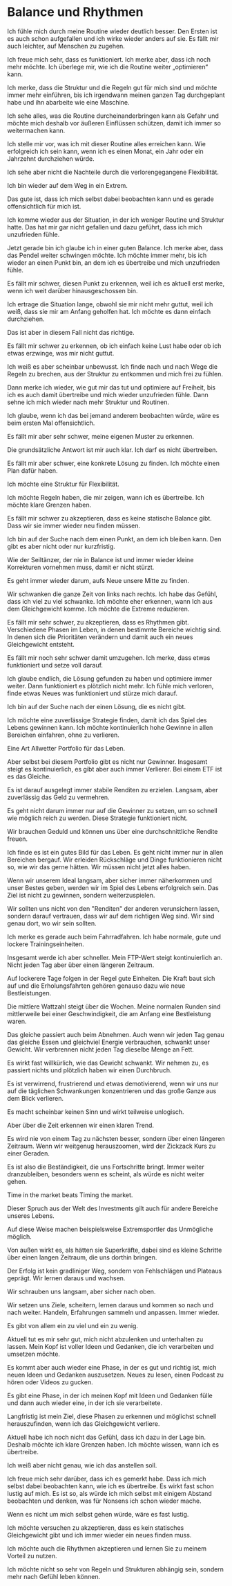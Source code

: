 # Balance und Rhythmen

Ich fühle mich durch meine Routine wieder deutlich besser. Den Ersten ist es auch schon aufgefallen und ich wirke wieder anders auf sie. Es fällt mir auch leichter, auf Menschen zu zugehen.

Ich freue mich sehr, dass es funktioniert. Ich merke aber, dass ich noch mehr möchte. Ich überlege mir, wie ich die Routine weiter „optimieren“ kann. 

Ich merke, dass die Struktur und die Regeln gut für mich sind und möchte immer mehr einführen, bis ich irgendwann meinen ganzen Tag durchgeplant habe und ihn abarbeite wie eine Maschine.

Ich sehe alles, was die Routine durcheinanderbringen kann als Gefahr und möchte mich deshalb vor äußeren Einflüssen schützen, damit ich immer so weitermachen kann.

Ich stelle mir vor, was ich mit dieser Routine alles erreichen kann. Wie erfolgreich ich sein kann, wenn ich es einen Monat, ein Jahr oder ein Jahrzehnt durchziehen würde.

Ich sehe aber nicht die Nachteile durch die verlorengegangene Flexibilität.

Ich bin wieder auf dem Weg in ein Extrem.

Das gute ist, dass ich mich selbst dabei beobachten kann und es gerade offensichtlich für mich ist.

Ich komme wieder aus der Situation, in der ich weniger Routine und Struktur hatte. Das hat mir gar nicht gefallen und dazu geführt, dass ich mich unzufrieden fühle.

Jetzt gerade bin ich glaube ich in einer guten Balance. Ich merke aber, dass das Pendel weiter schwingen möchte. Ich möchte immer mehr, bis ich wieder an einen Punkt bin, an dem ich es übertreibe und mich unzufrieden fühle.

Es fällt mir schwer, diesen Punkt zu erkennen, weil ich es aktuell erst merke, wenn ich weit darüber hinausgeschossen bin.

Ich ertrage die Situation lange, obwohl sie mir nicht mehr guttut, weil ich weiß, dass sie mir am Anfang geholfen hat. Ich möchte es dann einfach durchziehen.

Das ist aber in diesem Fall nicht das richtige.

Es fällt mir schwer zu erkennen, ob ich einfach keine Lust habe oder ob ich etwas erzwinge, was mir nicht guttut.

Ich weiß es aber scheinbar unbewusst. Ich finde nach und nach Wege die Regeln zu brechen, aus der Struktur zu entkommen und mich frei zu fühlen.

Dann merke ich wieder, wie gut mir das tut und optimiere auf Freiheit, bis ich es auch damit übertreibe und mich wieder unzufrieden fühle. Dann sehne ich mich wieder nach mehr Struktur und Routinen.

Ich glaube, wenn ich das bei jemand anderem beobachten würde, wäre es beim ersten Mal offensichtlich.

Es fällt mir aber sehr schwer, meine eigenen Muster zu erkennen.

Die grundsätzliche Antwort ist mir auch klar. Ich darf es nicht übertreiben.

Es fällt mir aber schwer, eine konkrete Lösung zu finden. Ich möchte einen Plan dafür haben.

Ich möchte eine Struktur für Flexibilität.

Ich möchte Regeln haben, die mir zeigen, wann ich es übertreibe. Ich möchte klare Grenzen haben.

Es fällt mir schwer zu akzeptieren, dass es keine statische Balance gibt. Dass wir sie immer wieder neu finden müssen.

Ich bin auf der Suche nach dem einen Punkt, an dem ich bleiben kann. Den gibt es aber nicht oder nur kurzfristig.

Wie der Seiltänzer, der nie in Balance ist und immer wieder kleine Korrekturen vornehmen muss, damit er nicht stürzt.

Es geht immer wieder darum, aufs Neue unsere Mitte zu finden.

Wir schwanken die ganze Zeit von links nach rechts. Ich habe das Gefühl, dass ich viel zu viel schwanke. Ich möchte eher erkennen, wann Ich aus dem Gleichgewicht komme. Ich möchte die Extreme reduzieren.

Es fällt mir sehr schwer, zu akzeptieren, dass es Rhythmen gibt. Verschiedene Phasen im Leben, in denen bestimmte Bereiche wichtig sind. In denen sich die Prioritäten verändern und damit auch ein neues Gleichgewicht entsteht.

Es fällt mir noch sehr schwer damit umzugehen. Ich merke, dass etwas funktioniert und setze voll darauf.

Ich glaube endlich, die Lösung gefunden zu haben und optimiere immer weiter. Dann funktioniert es plötzlich nicht mehr. Ich fühle mich verloren, finde etwas Neues was funktioniert und stürze mich darauf.

Ich bin auf der Suche nach der einen Lösung, die es nicht gibt.

Ich möchte eine zuverlässige Strategie finden, damit ich das Spiel des Lebens gewinnen kann. Ich möchte kontinuierlich hohe Gewinne in allen Bereichen einfahren, ohne zu verlieren.

Eine Art Allwetter Portfolio für das Leben.

Aber selbst bei diesem Portfolio gibt es nicht nur Gewinner. Insgesamt steigt es kontinuierlich, es gibt aber auch immer Verlierer. Bei einem ETF ist es das Gleiche.

Es ist darauf ausgelegt immer stabile Renditen zu erzielen. Langsam, aber zuverlässig das Geld zu vermehren.

Es geht nicht darum immer nur auf die Gewinner zu setzen, um so schnell wie möglich reich zu werden. Diese Strategie funktioniert nicht.

Wir brauchen Geduld und können uns über eine durchschnittliche Rendite freuen. 

Ich finde es ist ein gutes Bild für das Leben. Es geht nicht immer nur in allen Bereichen bergauf. Wir erleiden Rückschläge und Dinge funktionieren nicht so, wie wir das gerne hätten. Wir müssen nicht jetzt alles haben.

Wenn wir unserem Ideal langsam, aber sicher immer näherkommen und unser Bestes geben, werden wir im Spiel des Lebens erfolgreich sein. Das Ziel ist nicht zu gewinnen, sondern weiterzuspielen.

Wir sollten uns nicht von den "Renditen" der anderen verunsichern lassen, sondern darauf vertrauen, dass wir auf dem richtigen Weg sind. Wir sind genau dort, wo wir sein sollten.

Ich merke es gerade auch beim Fahrradfahren. Ich habe normale, gute und lockere Trainingseinheiten.

Insgesamt werde ich aber schneller. Mein FTP-Wert steigt kontinuierlich an. Nicht jeden Tag aber über einen längeren Zeitraum.

Auf lockerere Tage folgen in der Regel gute Einheiten. Die Kraft baut sich auf und die Erholungsfahrten gehören genauso dazu wie neue Bestleistungen.

Die mittlere Wattzahl steigt über die Wochen. Meine normalen Runden sind mittlerweile bei einer Geschwindigkeit, die am Anfang eine Bestleistung waren.

Das gleiche passiert auch beim Abnehmen. Auch wenn wir jeden Tag genau das gleiche Essen und gleichviel Energie verbrauchen, schwankt unser Gewicht. Wir verbrennen nicht jeden Tag dieselbe Menge an Fett.

Es wirkt fast willkürlich, wie das Gewicht schwankt. Wir nehmen zu, es passiert nichts und plötzlich haben wir einen Durchbruch.

Es ist verwirrend, frustrierend und etwas demotivierend, wenn wir uns nur auf die täglichen Schwankungen konzentrieren und das große Ganze aus dem Blick verlieren.

Es macht scheinbar keinen Sinn und wirkt teilweise unlogisch.

Aber über die Zeit erkennen wir einen klaren Trend.

Es wird nie von einem Tag zu nächsten besser, sondern über einen längeren Zeitraum. Wenn wir weitgenug herauszoomen, wird der Zickzack Kurs zu einer Geraden.

Es ist also die Beständigkeit, die uns Fortschritte bringt. Immer weiter dranzubleiben, besonders wenn es scheint, als würde es nicht weiter gehen.

Time in the market beats Timing the market.

Dieser Spruch aus der Welt des Investments gilt auch für andere Bereiche unseres Lebens.

Auf diese Weise machen beispielsweise Extremsportler das Unmögliche möglich.

Von außen wirkt es, als hätten sie Superkräfte, dabei sind es kleine Schritte über einen langen Zeitraum, die uns dorthin bringen.

Der Erfolg ist kein gradliniger Weg, sondern von Fehlschlägen und Plateaus geprägt. Wir lernen daraus und wachsen.

Wir schrauben uns langsam, aber sicher nach oben. 

Wir setzen uns Ziele, scheitern, lernen daraus und kommen so nach und nach weiter. Handeln, Erfahrungen sammeln und anpassen. Immer wieder.

Es gibt von allem ein zu viel und ein zu wenig.

Aktuell tut es mir sehr gut, mich nicht abzulenken und unterhalten zu lassen. Mein Kopf ist voller Ideen und Gedanken, die ich verarbeiten und umsetzen möchte.

Es kommt aber auch wieder eine Phase, in der es gut und richtig ist, mich neuen Ideen und Gedanken auszusetzen. Neues zu lesen, einen Podcast zu hören oder Videos zu gucken.

Es gibt eine Phase, in der ich meinen Kopf mit Ideen und Gedanken fülle und dann auch wieder eine, in der ich sie verarbeitete.

Langfristig ist mein Ziel, diese Phasen zu erkennen und möglichst schnell herauszufinden, wenn ich das Gleichgewicht verliere.

Aktuell habe ich noch nicht das Gefühl, dass ich dazu in der Lage bin. Deshalb möchte ich klare Grenzen haben. Ich möchte wissen, wann ich es übertreibe.

Ich weiß aber nicht genau, wie ich das anstellen soll.

Ich freue mich sehr darüber, dass ich es gemerkt habe. Dass ich mich selbst dabei beobachten kann, wie ich es übertreibe. Es wirkt fast schon lustig auf mich. Es ist so, als würde ich mich selbst mit einigem Abstand beobachten und denken, was für Nonsens ich schon wieder mache.

Wenn es nicht um mich selbst gehen würde, wäre es fast lustig.

Ich möchte versuchen zu akzeptieren, dass es kein statisches Gleichgewicht gibt und ich immer wieder ein neues finden muss.

Ich möchte auch die Rhythmen akzeptieren und lernen Sie zu meinem Vorteil zu nutzen.

Ich möchte nicht so sehr von Regeln und Strukturen abhängig sein, sondern mehr nach Gefühl leben können.

